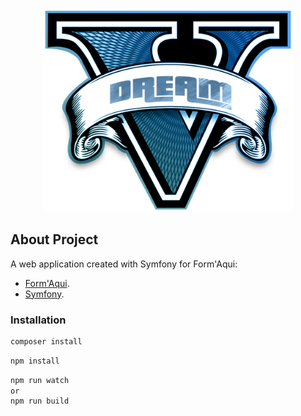 <p align="center"><img src="https://github.com/Manuriq/dreamv/blob/master/public/assets/logo.png" width="400"></p>


## About Project

A web application created with Symfony for Form'Aqui:

- [Form'Aqui](https://formaqui.fr//).
- [Symfony](https://symfony.com/).

### Installation

```bash
composer install
```

```bash
npm install
```

```bash
npm run watch
or
npm run build
```
